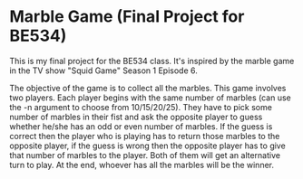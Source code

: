 # Marble Game (Final Project for BE534)

This is my final project for the BE534 class. It's inspired by the marble game in the TV show "Squid Game" Season 1 Episode 6.

The objective of the game is to collect all the marbles. This game involves two players. Each player begins with the same number of marbles (can use the -n argument to choose from 10/15/20/25). They have to pick some number of marbles in their fist and ask the opposite player to guess whether he/she has an odd or even number of marbles. If the guess is correct then the player who is playing has to return those marbles to the opposite player, if the guess is wrong then the opposite player has to give that number of marbles to the player. Both of them will get an alternative turn to play. At the end, whoever has all the marbles will be the winner.
